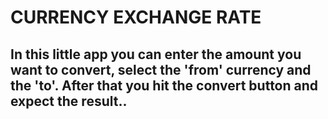 # CURRENCY EXCHANGE RATE

## In this little app you can enter the amount you want to convert, select the 'from' currency and the 'to'. After that you hit the convert button and expect the result..
